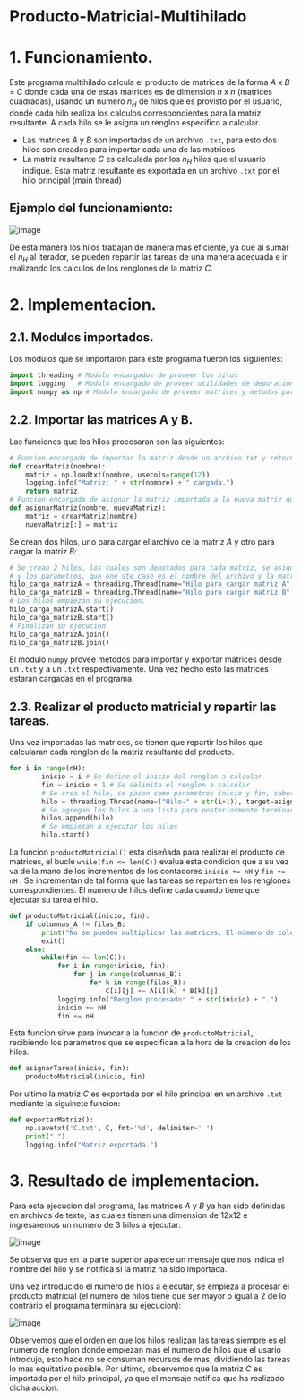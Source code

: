 # Producto-Matricial-Multihilado
# 1. Funcionamiento.
Este programa multihilado calcula el producto de matrices de la forma $A$ x $B$ $=$ $C$ donde cada una de estas matrices es de dimension $n$ x $n$ (matrices cuadradas), usando un numero $n_{H}$ de hilos que es provisto por el usuario, donde cada hilo realiza los calculos correspondientes para la matriz resultante. A cada hilo se le asigna un renglon especifico a calcular.

- Las matrices $A$ y $B$ son importadas de un archivo ```.txt```, para esto dos hilos son creados para importar cada una de las matrices.
- La matriz resultante $C$ es calculada por los $n_{H}$ hilos que el usuario indique. Esta matriz resultante es exportada en un archivo ```.txt``` por el hilo principal (main thread)

## Ejemplo del funcionamiento: 

![image](https://github.com/paprikadreamdetective/Producto-Matricial-Multihilado/assets/133156970/0dc8f844-3333-4252-a288-e22979741cbe)

De esta manera los hilos trabajan de manera mas eficiente, ya que al sumar el $n_{H}$ al iterador, se pueden repartir las tareas de una manera adecuada e ir realizando los calculos de los renglones de la matriz $C$.

# 2. Implementacion.

## 2.1. Modulos importados.

Los modulos que se importaron para este programa fueron los siguientes:

```python
import threading # Modulo encargados de proveer los hilos
import logging   # Modulo encargado de proveer utilidades de depuracion
import numpy as np # Modulo encargado de proveer matrices y metodos para importar y exportar

```
## 2.2. Importar las matrices A y B.
Las funciones que los hilos procesaran son las siguientes:
```python
# Funcion encargada de importar la matriz desde un archivo txt y retornar dicha matriz
def crearMatriz(nombre):
    matriz = np.loadtxt(nombre, usecols=range(12))
    logging.info("Matriz: " + str(nombre) + " cargada.")
    return matriz
# Funcion encargada de asignar la matriz importada a la nueva matriz que se pase por referencia
def asignarMatriz(nombre, nuevaMatriz):
    matriz = crearMatriz(nombre)
    nuevaMatriz[:] = matriz
```
Se crean dos hilos, uno para cargar el archivo de la matriz $A$ y otro para cargar la matriz $B$:
```python
# Se crean 2 hilos, los cuales son denotados para cada matriz, se asigna un nombre, el procedimiento a realizar
# y los parametros, que ene ste caso es el nombre del archivo y la matriz que se requiera.
hilo_carga_matrizA = threading.Thread(name="Hilo para cargar matriz A", target=asignarMatriz, args=('A.txt', A))
hilo_carga_matrizB = threading.Thread(name="Hilo para cargar matriz B", target=asignarMatriz, args=('B.txt', B))
# Los hilos empiezan su ejecucion.
hilo_carga_matrizA.start()
hilo_carga_matrizB.start()
# Finalizan su ejecucion
hilo_carga_matrizA.join()
hilo_carga_matrizB.join()
```
El modulo ```numpy``` provee metodos para importar y exportar matrices desde un ```.txt``` y a un ```.txt``` respectivamente. Una vez hecho esto las matrices estaran cargadas en el programa.

## 2.3. Realizar el producto matricial y repartir las tareas.

Una vez importadas las matrices, se tienen que repartir los hilos que calcularan cada renglon de la matriz resultante del producto. 
```python
for i in range(nH):
        inicio = i # Se define el inicio del renglon a calcular
        fin = inicio + 1 # Se delimita el renglon a calcular
        # Se crea el hilo, se pasan como parametros inicio y fin, saber que renglon tiene que ser calculado
        hilo = threading.Thread(name=("Hilo-" + str(i+1)), target=asignarTarea, args=(inicio, fin)) 
        # Se agregan los hilos a una lista para posteriormente terminarlos mediante dicha lista
        hilos.append(hilo)
        # Se empiezan a ejecutar los hilos
        hilo.start()
```
La funcion ```productoMatricial()``` esta diseñada para realizar el producto de matrices, el bucle ```while(fin <= len(C))``` evalua esta condicion que a su vez va de la mano de los incrementos de los contadores ```inicio += nH``` y ```fin += nH``` . Se incrementan de tal forma que las tareas se reparten en los renglones correspondientes. El numero de hilos define cada cuando tiene que ejecutar su tarea el hilo.
```python
def productoMatricial(inicio, fin):
    if columnas_A != filas_B:
        print("No se pueden multiplicar las matrices. El número de columnas de A debe ser igual al número de filas de B.")
        exit()
    else:
        while(fin <= len(C)):
            for i in range(inicio, fin):
                for j in range(columnas_B):
                    for k in range(filas_B):
                        C[i][j] += A[i][k] * B[k][j]
            logging.info("Renglon procesado: " + str(inicio) + ".")
            inicio += nH
            fin += nH
```
Esta funcion sirve para invocar a la funcion de ```productoMatricial```, recibiendo los parametros que se especifican a la hora de la creacion de los hilos.
```python
def asignarTarea(inicio, fin):
    productoMatricial(inicio, fin)
```
Por ultimo la matriz $C$ es exportada por el hilo principal en un archivo ```.txt``` mediante la siguinete funcion:
```python
def exportarMatriz():
    np.savetxt('C.txt', C, fmt='%d', delimiter=' ')
    print(" ")
    logging.info("Matriz exportada.")
```
# 3. Resultado de implementacion.

Para esta ejecucion del programa, las matrices $A$ y $B$ ya han sido definidas en archivos de texto, las cuales tienen una dimension de $12$x$12$ e ingresaremos un numero de 3 hilos a ejecutar:

![image](https://github.com/paprikadreamdetective/Producto-Matricial-Multihilado/assets/133156970/5cf178a3-0215-410b-81df-7f6eae0663c2)

Se observa que en la parte superior aparece un mensaje que nos indica el nombre del hilo y se notifica si la matriz ha sido importada.

Una vez introducido el numero de hilos a ejecutar, se empieza a procesar el producto matricial (el numero de hilos tiene que ser mayor o igual a 2 de lo contrario el programa terminara su ejecucion):

![image](https://github.com/paprikadreamdetective/Producto-Matricial-Multihilado/assets/133156970/9b46e97b-6d6f-4731-9beb-674e50ca5dd2)

Observemos que el orden en que los hilos realizan las tareas siempre es el numero de renglon donde empiezan mas el numero de hilos que el usario introdujo, esto hace no se consuman recursos de mas, dividiendo las tareas lo mas equitativo posible.
Por ultimo, observemos que la matriz $C$ es importada por el hilo principal, ya que el mensaje notifica que ha realizado dicha accion.
